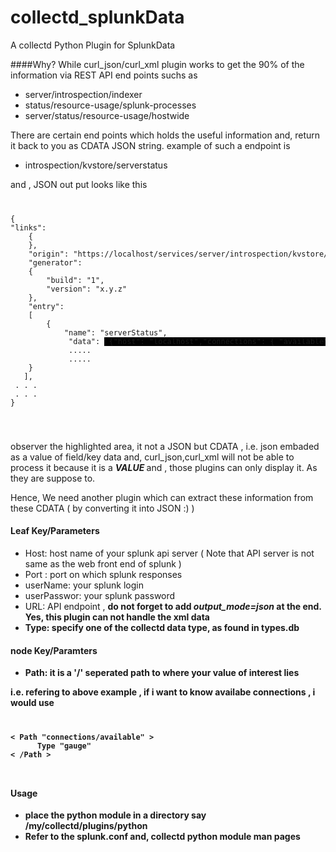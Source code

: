 # collectd_splunkData
A collectd Python Plugin for SplunkData 

####Why?
While curl_json/curl_xml plugin works to get the 90% of the information via REST API end points suchs as 

- server/introspection/indexer
- status/resource-usage/splunk-processes
- server/status/resource-usage/hostwide

 There are certain end points which holds the useful information and, return it back to you as CDATA  JSON string. example of such a endpoint is 

- introspection/kvstore/serverstatus

 and , JSON out put looks like this
<code>
<pre>
{
"links":
    {
    },
    "origin": "https://localhost/services/server/introspection/kvstore/serverstatus",
    "generator":
    {
        "build": "1",
        "version": "x.y.z"
    },
    "entry":
    [
        {
            "name": "serverStatus",
             "data": <Font style="BACKGROUND-COLOR: black"> {"host": "localhost","connections": { "available":10 , "current":2,"toalCreated":3  }" </Font>,
             .....
             .....
	}
   ],
 . . .
 . . .
}
</pre>
</code>

observer the highlighted area, it not a JSON but CDATA , i.e. json embaded as a value of field/key data and, curl_json,curl_xml will not be able to process it because it is a <b>*VALUE* </b> and , those plugins can only display it. As they are suppose to.

Hence, We need another plugin which can extract these information from these CDATA ( by converting it into JSON :) )

#### Leaf Key/Parameters
- Host: host name of your splunk api server ( Note that API server  is not same as the web front end of splunk )
- Port : port on which splunk responses
- userName: your splunk login
- userPasswor: your splunk password
- URL:  API endpoint ,  <b>do not forget to add  <i> output_mode=json </i> at the end. Yes, this plugin can not handle the xml data<b>
- Type: specify one of the collectd data type, as found in types.db </b>

#### node Key/Paramters
- Path: it is a '/' seperated path to where your value of interest lies

i.e. refering to above example , if i want to know availabe connections , i would use 

<code>
<pre>
< Path "connections/available" >
      Type "gauge"
< /Path >
</pre>
</code>

#### Usage
- place the python module in a directory say /my/collectd/plugins/python
- Refer to the splunk.conf and, collectd python module man pages 



